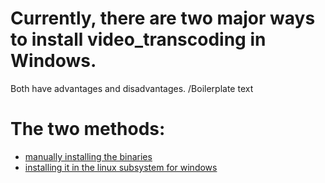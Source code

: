 # Currently, there are two major ways to install video_transcoding in Windows.

Both have advantages and disadvantages.
/Boilerplate text

# The two methods:
- [manually installing the binaries](https://github.com/JMoVS/installing_video_transcoding_on_windows/blob/master/native_method.md)
- [installing it in the linux subsystem for windows](https://github.com/JMoVS/installing_video_transcoding_on_windows/blob/master/lxss_method.md)
